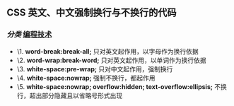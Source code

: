 ## CSS 英文、中文强制换行与不换行的代码

### *分类* [编程技术](https://www.runoob.com/w3cnote_genre/code)

- \1. **word-break:break-all;** 只对英文起作用，以字母作为换行依据
- \2. **word-wrap:break-word;** 只对英文起作用，以单词作为换行依据
- \3. **white-space:pre-wrap;** 只对中文起作用，强制换行
- \4. **white-space:nowrap;** 强制不换行，都起作用
- \5. **white-space:nowrap; overflow:hidden; text-overflow:ellipsis;** 不换行，超出部分隐藏且以省略号形式出现
